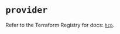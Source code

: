 # `provider`

Refer to the Terraform Registry for docs: [`hcp`](https://registry.terraform.io/providers/hashicorp/hcp/0.93.0/docs).
